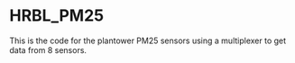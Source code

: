 # HRBL_PM25
This is the code for the plantower PM25 sensors using a multiplexer to get data from 8 sensors.
